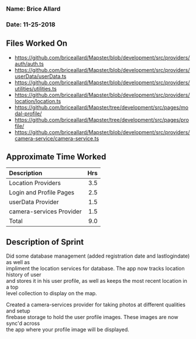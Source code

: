 ### Name: Brice Allard
### Date: 11-25-2018

## Files Worked On

- https://github.com/briceallard/Mapster/blob/development/src/providers/auth/auth.ts
- https://github.com/briceallard/Mapster/blob/development/src/providers/userData/userData.ts
- https://github.com/briceallard/Mapster/blob/development/src/providers/utilities/utilities.ts
- https://github.com/briceallard/Mapster/blob/development/src/providers/location/location.ts
- https://github.com/briceallard/Mapster/tree/development/src/pages/modal-profile/
- https://github.com/briceallard/Mapster/tree/development/src/pages/profile/
- https://github.com/briceallard/Mapster/blob/development/src/providers/camera-service/camera-service.ts



## Approximate Time Worked

| Description                     | Hrs  |
| :------------------------------ | ---: |
| Location Providers              | 3.5  |
| Login and Profile Pages         | 2.5  |
| userData Provider               | 1.5  |
| camera-services Provider        | 1.5  |
| Total                           | 9.0  |

## Description of Sprint

Did some database management (added registration date and lastlogindate) as well as  
impliment the location services for database. The app now tracks location history of user  
and stores it in his user profile, as well as keeps the most recent location in a top  
level collection to display on the map.

Created a camera-services provider for taking photos at different qualities and setup  
firebase storage to hold the user profile images. These images are now sync'd across  
the app where your profile image will be displayed.
